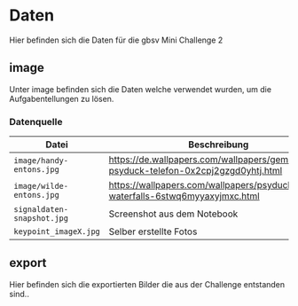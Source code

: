 # Daten

Hier befinden sich die Daten für die gbsv Mini Challenge 2

## image

Unter image befinden sich die Daten welche verwendet wurden, um die Aufgabentellungen zu lösen.

### Datenquelle

| Datei                      | Beschreibung                                                                           |
| -------------------------- | -------------------------------------------------------------------------------------- |
| `image/handy-entons.jpg`   | https://de.wallpapers.com/wallpapers/gemustertes-psyduck-telefon-0x2cpj2gzgd0yhtj.html |
| `image/wilde-entons.jpg`   | https://wallpapers.com/wallpapers/psyducks-in-waterfalls-6stwq6myyaxyjmxc.html         |
| `signaldaten-snapshot.jpg` | Screenshot aus dem Notebook                                                            |
| `keypoint_imageX.jpg`      | Selber erstellte Fotos                                                                 |

## export

Hier befinden sich die exportierten Bilder die aus der Challenge entstanden sind..


